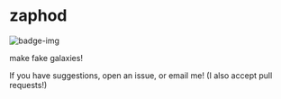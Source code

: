 # zaphod
![badge-img](https://img.shields.io/badge/Made%20at-%23AstroHackWeek-8063d5.svg?style=flat)

make fake galaxies!

If you have suggestions, open an issue, or email me! (I also accept pull requests!)
